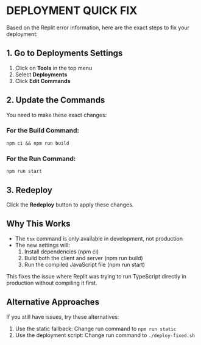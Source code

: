 # DEPLOYMENT QUICK FIX

Based on the Replit error information, here are the exact steps to fix your deployment:

## 1. Go to Deployments Settings
1. Click on **Tools** in the top menu
2. Select **Deployments**
3. Click **Edit Commands**

## 2. Update the Commands
You need to make these exact changes:

### For the Build Command:
```
npm ci && npm run build
```

### For the Run Command:
```
npm run start
```

## 3. Redeploy
Click the **Redeploy** button to apply these changes.

## Why This Works
- The `tsx` command is only available in development, not production
- The new settings will:
  1. Install dependencies (npm ci)
  2. Build both the client and server (npm run build)
  3. Run the compiled JavaScript file (npm run start)

This fixes the issue where Replit was trying to run TypeScript directly in production without compiling it first.

## Alternative Approaches
If you still have issues, try these alternatives:
1. Use the static fallback: Change run command to `npm run static`
2. Use the deployment script: Change run command to `./deploy-fixed.sh`